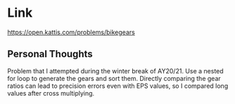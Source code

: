 # Link

https://open.kattis.com/problems/bikegears

## Personal Thoughts

Problem that I attempted during the winter break of AY20/21. Use a nested for loop to generate the gears and sort them. Directly comparing the gear ratios can lead to precision errors even with EPS values, so I compared long values after cross multiplying.

